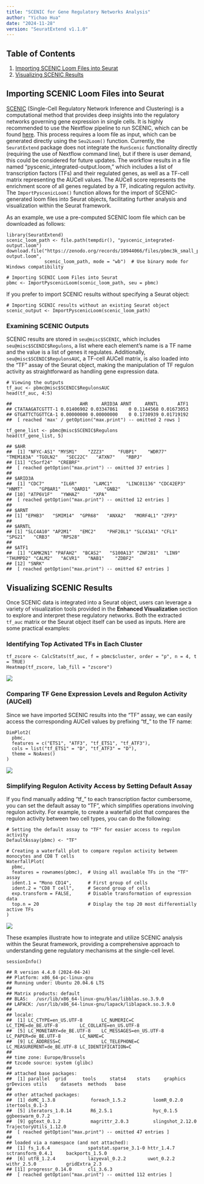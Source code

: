 ```yaml
---
title: "SCENIC for Gene Regulatory Networks Analysis"
author: "Yichao Hua"
date: "2024-11-28"
version: "SeuratExtend v1.1.0"
---
```


## Table of Contents

1.  [Importing SCENIC Loom Files into
    Seurat](#importing-scenic-loom-files-into-seurat)
2.  [Visualizing SCENIC Results](#visualizing-scenic-results)

## Importing SCENIC Loom Files into Seurat

[SCENIC](https://www.nature.com/articles/nmeth.4463) (Single-Cell
Regulatory Network Inference and Clustering) is a computational method
that provides deep insights into the regulatory networks governing gene
expression in single cells. It is highly recommended to use the Nextflow
pipeline to run SCENIC, which can be found
[here](https://github.com/aertslab/SCENICprotocol/). This process
requires a loom file as input, which can be generated directly using the
`Seu2Loom()` function. Currently, the `SeuratExtend` package does not
integrate the `RunScenic` functionality directly (requiring the use of
Nextflow command line), but if there is user demand, this could be
considered for future updates. The workflow results in a file named
“pyscenic\_integrated-output.loom,” which includes a list of
transcription factors (TFs) and their regulated genes, as well as a
TF-cell matrix representing the AUCell values. The AUCell score
represents the enrichment score of all genes regulated by a TF,
indicating regulon activity. The `ImportPyscenicLoom()` function allows
for the import of SCENIC-generated loom files into Seurat objects,
facilitating further analysis and visualization within the Seurat
framework.

As an example, we use a pre-computed SCENIC loom file which can be
downloaded as follows:

    library(SeuratExtend)
    scenic_loom_path <- file.path(tempdir(), "pyscenic_integrated-output.loom")
    download.file("https://zenodo.org/records/10944066/files/pbmc3k_small_pyscenic_integrated-output.loom",
                  scenic_loom_path, mode = "wb")  # Use binary mode for Windows compatibility

    # Importing SCENIC Loom Files into Seurat
    pbmc <- ImportPyscenicLoom(scenic_loom_path, seu = pbmc)

If you prefer to import SCENIC results without specifying a Seurat
object:

    # Importing SCENIC results without an existing Seurat object
    scenic_output <- ImportPyscenicLoom(scenic_loom_path)

### Examining SCENIC Outputs

SCENIC results are stored in `seu@misc$SCENIC`, which includes
`seu@misc$SCENIC$Regulons`, a list where each element’s name is a TF
name and the value is a list of genes it regulates. Additionally,
`seu@misc$SCENIC$RegulonsAUC`, a TF-cell AUCell matrix, is also loaded
into the “TF” assay of the Seurat object, making the manipulation of TF
regulon activity as straightforward as handling gene expression data.

    # Viewing the outputs
    tf_auc <- pbmc@misc$SCENIC$RegulonsAUC
    head(tf_auc, 4:5)

    ##                         AHR     ARID3A ARNT     ARNTL       ATF1
    ## CTATAAGATCGTTT-1 0.01406902 0.03347861    0 0.1144568 0.01673053
    ## GTGATTCTGGTTCA-1 0.00000000 0.00000000    0 0.1730939 0.01719192
    ##  [ reached 'max' / getOption("max.print") -- omitted 2 rows ]

    tf_gene_list <- pbmc@misc$SCENIC$Regulons
    head(tf_gene_list, 5)

    ## $AHR
    ##  [1] "NFYC-AS1" "MYSM1"    "ZZZ3"     "FUBP1"    "WDR77"    "TMEM183A" "TGOLN2"   "SEC22C"   "ATXN7"    "RBPJ"    
    ## [11] "C5orf24"  "CREBRF"  
    ##  [ reached getOption("max.print") -- omitted 37 entries ]
    ## 
    ## $ARID3A
    ##  [1] "CDC7"      "IL6R"      "LAMC1"     "LINC01136" "CDC42EP3"  "HNMT"      "GPBAR1"    "OARD1"     "GNB2"     
    ## [10] "ATP6V1F"   "YWHAZ"     "XPA"      
    ##  [ reached getOption("max.print") -- omitted 12 entries ]
    ## 
    ## $ARNT
    ## [1] "EPHB3"   "SMIM14"  "GPR68"   "ANXA2"   "MORF4L1" "ZFP3"   
    ## 
    ## $ARNTL
    ## [1] "SLC4A10" "AP2M1"   "EMC2"    "PHF20L1" "SLC43A1" "CFL1"    "SPG21"   "CRB3"    "RPS28"  
    ## 
    ## $ATF1
    ##  [1] "CAMK2N1" "PAFAH2"  "BCAS2"   "S100A13" "ZNF281"  "LIN9"    "THUMPD2" "CALM2"   "ACVR1"   "NAB1"    "ZDBF2"  
    ## [12] "SNRK"   
    ##  [ reached getOption("max.print") -- omitted 67 entries ]

## Visualizing SCENIC Results

Once SCENIC data is integrated into a Seurat object, users can leverage
a variety of visualization tools provided in the **Enhanced
Visualization** section to explore and interpret these regulatory
networks. Both the extracted `tf_auc` matrix or the Seurat object itself
can be used as inputs. Here are some practical examples:

### Identifying Top Activated TFs in Each Cluster

    tf_zscore <- CalcStats(tf_auc, f = pbmc$cluster, order = "p", n = 4, t = TRUE)
    Heatmap(tf_zscore, lab_fill = "zscore")

![](SCENIC_files/figure-markdown_strict/unnamed-chunk-17-1.png)

### Comparing TF Gene Expression Levels and Regulon Activity (AUCell)

Since we have imported SCENIC results into the “TF” assay, we can easily
access the corresponding AUCell values by prefixing “tf\_” to the TF
name:

    DimPlot2(
      pbmc,
      features = c("ETS1", "ATF3", "tf_ETS1", "tf_ATF3"),
      cols = list("tf_ETS1" = "D", "tf_ATF3" = "D"),
      theme = NoAxes()
    )

![](SCENIC_files/figure-markdown_strict/unnamed-chunk-18-1.png)

### Simplifying Regulon Activity Access by Setting Default Assay

If you find manually adding “tf\_” to each transcription factor
cumbersome, you can set the default assay to “TF”, which simplifies
operations involving regulon activity. For example, to create a
waterfall plot that compares the regulon activity between two cell
types, you can do the following:

    # Setting the default assay to "TF" for easier access to regulon activity
    DefaultAssay(pbmc) <- "TF"

    # Creating a waterfall plot to compare regulon activity between monocytes and CD8 T cells
    WaterfallPlot(
      pbmc,
      features = rownames(pbmc),  # Using all available TFs in the "TF" assay
      ident.1 = "Mono CD14",      # First group of cells
      ident.2 = "CD8 T cell",     # Second group of cells
      exp.transform = FALSE,      # Disable transformation of expression data
      top.n = 20                  # Display the top 20 most differentially active TFs
    )

![](SCENIC_files/figure-markdown_strict/unnamed-chunk-19-1.png)

These examples illustrate how to integrate and utilize SCENIC analysis
within the Seurat framework, providing a comprehensive approach to
understanding gene regulatory mechanisms at the single-cell level.

    sessionInfo()

    ## R version 4.4.0 (2024-04-24)
    ## Platform: x86_64-pc-linux-gnu
    ## Running under: Ubuntu 20.04.6 LTS
    ## 
    ## Matrix products: default
    ## BLAS:   /usr/lib/x86_64-linux-gnu/blas/libblas.so.3.9.0 
    ## LAPACK: /usr/lib/x86_64-linux-gnu/lapack/liblapack.so.3.9.0
    ## 
    ## locale:
    ##  [1] LC_CTYPE=en_US.UTF-8       LC_NUMERIC=C               LC_TIME=de_BE.UTF-8        LC_COLLATE=en_US.UTF-8    
    ##  [5] LC_MONETARY=de_BE.UTF-8    LC_MESSAGES=en_US.UTF-8    LC_PAPER=de_BE.UTF-8       LC_NAME=C                 
    ##  [9] LC_ADDRESS=C               LC_TELEPHONE=C             LC_MEASUREMENT=de_BE.UTF-8 LC_IDENTIFICATION=C       
    ## 
    ## time zone: Europe/Brussels
    ## tzcode source: system (glibc)
    ## 
    ## attached base packages:
    ##  [1] parallel  grid      tools     stats4    stats     graphics  grDevices utils     datasets  methods   base     
    ## 
    ## other attached packages:
    ##  [1] doMC_1.3.8             foreach_1.5.2          loomR_0.2.0            itertools_0.1-3       
    ##  [5] iterators_1.0.14       R6_2.5.1               hyc_0.1.5              ggbeeswarm_0.7.2      
    ##  [9] ggtext_0.1.2           magrittr_2.0.3         slingshot_2.12.0       TrajectoryUtils_1.12.0
    ##  [ reached getOption("max.print") -- omitted 47 entries ]
    ## 
    ## loaded via a namespace (and not attached):
    ##  [1] fs_1.6.4              spatstat.sparse_3.1-0 httr_1.4.7            sctransform_0.4.1     backports_1.5.0      
    ##  [6] utf8_1.2.4            lazyeval_0.2.2        uwot_0.2.2            withr_2.5.0           gridExtra_2.3        
    ## [11] progressr_0.14.0      cli_3.6.3            
    ##  [ reached getOption("max.print") -- omitted 112 entries ]
